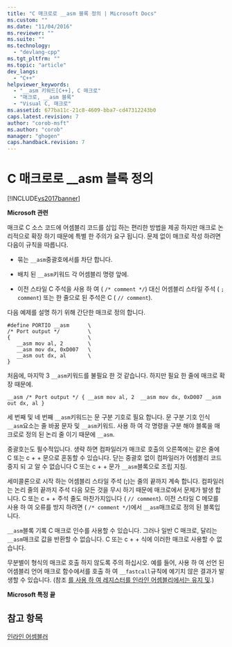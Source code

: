 ```yaml
---
title: "C 매크로로 __asm 블록 정의 | Microsoft Docs"
ms.custom: ""
ms.date: "11/04/2016"
ms.reviewer: ""
ms.suite: ""
ms.technology: 
  - "devlang-cpp"
ms.tgt_pltfrm: ""
ms.topic: "article"
dev_langs: 
  - "C++"
helpviewer_keywords: 
  - "__asm 키워드[C++], C 매크로"
  - "매크로, __asm 블록"
  - "Visual C, 매크로"
ms.assetid: 677ba11c-21c8-4609-bba7-cd47312243b0
caps.latest.revision: 7
author: "corob-msft"
ms.author: "corob"
manager: "ghogen"
caps.handback.revision: 7
---
```

# C 매크로로 __asm 블록 정의
[!INCLUDE[vs2017banner](../../assembler/inline/includes/vs2017banner.md)]

**Microsoft 관련**  
  
 매크로 C 소스 코드에 어셈블리 코드를 삽입 하는 편리한 방법을 제공 하지만 매크로 논리적으로 확장 하기 때문에 특별 한 주의가 요구 됩니다.  문제 없이 매크로 작성 하려면 다음이 규칙을 따릅니다.  
  
-   묶는  `__asm`중괄호에서를 차단 합니다.  
  
-   배치 된  `__asm`키워드 각 어셈블리 명령 앞에.  
  
-   이전 스타일 C 주석을 사용 하 여 \(  `/* comment */`\) 대신 어셈블리 스타일 주석 \(   `; comment`\) 또는 한 줄으로 된 주석은 C \(   `// comment`\).  
  
 다음 예제를 설명 하기 위해 간단한 매크로 정의 합니다.  
  
```  
#define PORTIO __asm      \  
/* Port output */         \  
{                         \  
   __asm mov al, 2        \  
   __asm mov dx, 0xD007   \  
   __asm out dx, al       \  
}  
```  
  
 처음에, 마지막 3  `__asm`키워드를 불필요 한 것 같습니다.  하지만 필요 한 줄에 매크로 확장 때문에.  
  
```  
__asm /* Port output */ { __asm mov al, 2  __asm mov dx, 0xD007 __asm out dx, al }  
```  
  
 세 번째 및 네 번째  `__asm`키워드는 문 구분 기호로 필요 합니다.  문 구분 기호 인식  `__asm`요소는 줄 바꿈 문자 및  `__asm`키워드.  사용 하 여 각 명령을 구분 해야 블록을 매크로로 정의 된 논리 줄 이기 때문에  `__asm`.  
  
 중괄호는도 필수적입니다.  생략 하면 컴파일러가 매크로 호출의 오른쪽에는 같은 줄에 C 또는 c \+ \+ 문으로 혼동할 수 있습니다.  닫는 중괄호 없이 컴파일러가 어셈블리 코드 중지 되 고 알 수 없습니다 C 또는 c \+ \+ 문가  `__asm`블록으로 조립 지침.  
  
 세미콜론으로 시작 하는 어셈블리 스타일 주석 \(**;**\)는 줄의 끝까지 계속 합니다.  컴파일러는 논리 줄의 끝까지 주석 다음 모든 것을 무시 하기 때문에 매크로에서 문제가 발생 합니다.  C 또는 c \+ \+ 주석 줄도 마찬가지입니다 \(  `// comment`\).  이전 스타일 C 메모를 사용 하 여 오류를 방지 하려면 \(  `/* comment */`\)에서  `__asm`매크로로 정의 된 블록입니다.  
  
 `__asm`블록 기록 C 매크로 인수를 사용할 수 있습니다.  그러나 일반 C 매크로, 달리는  `__asm`매크로 값을 반환할 수 없습니다.  C 또는 c \+ \+ 식에 이러한 매크로 사용할 수 없습니다.  
  
 무분별이 형식의 매크로 호출 하지 않도록 주의 하십시오.  예를 들어, 사용 하 여 선언 된 어셈블리 언어 매크로 함수에서를 호출 하 여  `__fastcall`규칙에 예기치 않은 결과가 발생할 수 있습니다.  \(참조  [를 사용 하 여 레지스터를 인라인 어셈블리에서는 유지 및](../../assembler/inline/using-and-preserving-registers-in-inline-assembly.md).\)  
  
 **Microsoft 특정 끝**  
  
## 참고 항목  
 [인라인 어셈블러](../../assembler/inline/inline-assembler.md)